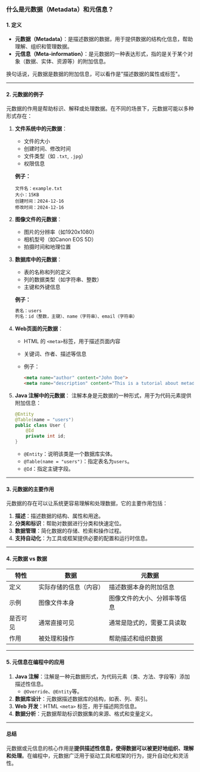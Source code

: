 ### 什么是元数据（Metadata）和元信息？

#### **1. 定义**

- **元数据（Metadata）**：是描述数据的数据，用于提供数据的结构化信息，帮助理解、组织和管理数据。
- **元信息（Meta-information）**：是元数据的一种表达形式，指的是关于某个对象（数据、实体、资源等）的附加信息。

换句话说，元数据是数据的附加信息，可以看作是"描述数据的属性或标签"。

---

#### **2. 元数据的例子**

元数据的作用是帮助标识、解释或处理数据。在不同的场景下，元数据可能以多种形式存在：

1. **文件系统中的元数据**：
    
    - 文件的大小
    - 创建时间、修改时间
    - 文件类型（如 `.txt`, `.jpg`）
    - 权限信息
    
    **例子：**
    
    ```plaintext
    文件名：example.txt
    大小：15KB
    创建时间：2024-12-16
    修改时间：2024-12-16
    ```
    
2. **图像文件的元数据**：
    
    - 图片的分辨率（如1920x1080）
    - 相机型号（如Canon EOS 5D）
    - 拍摄时间和地理位置
3. **数据库中的元数据**：
    
    - 表的名称和列的定义
    - 列的数据类型（如字符串、整数）
    - 主键和外键信息
    
    **例子：**
    
    ```sql
    表名：users
    列名：id（整数，主键）、name（字符串）、email（字符串）
    ```
    
4. **Web页面的元数据**：
    
    - HTML 的 `<meta>`标签，用于描述页面内容
    - 关键词、作者、描述等信息
    - 例子：
        
        ```html
        <meta name="author" content="John Doe">
        <meta name="description" content="This is a tutorial about metadata.">
        ```
        
5. **Java 注解中的元数据**： 注解本身是元数据的一种形式，用于为代码元素提供附加信息：
    
    ```java
    @Entity
    @Table(name = "users")
    public class User {
        @Id
        private int id;
    }
    ```
    
    - `@Entity`：说明该类是一个数据库实体。
    - `@Table(name = "users")`：指定表名为`users`。
    - `@Id`：指定主键字段。

---

#### **3. 元数据的主要作用**

元数据的存在可以让系统更容易理解和处理数据，它的主要作用包括：

1. **描述**：描述数据的结构、属性和用途。
2. **分类和标识**：帮助对数据进行分类和快速定位。
3. **数据管理**：简化数据的存储、检索和操作过程。
4. **支持自动化**：为工具或框架提供必要的配置和运行时信息。

---

#### **4. 元数据 vs 数据**

| 特性   | 数据          | 元数据            |
| ---- | ----------- | -------------- |
| 定义   | 实际存储的信息（内容） | 描述数据本身的附加信息    |
| 示例   | 图像文件本身      | 图像文件的大小、分辨率等信息 |
| 是否可见 | 通常直接可见      | 通常是隐式的，需要工具读取  |
| 作用   | 被处理和操作      | 帮助描述和组织数据      |

---

#### **5. 元信息在编程中的应用**

1. **Java 注解**：注解是一种元数据形式，为代码元素（类、方法、字段等）添加描述性信息。
    - `@Override`、`@Entity`等。
2. **数据库设计**：元数据描述数据库的结构，如表、列、索引。
3. **Web 开发**：HTML `<meta>` 标签，用于描述网页信息。
4. **数据分析**：元数据帮助标识数据集的来源、格式和变量定义。

---

#### **总结**

元数据或元信息的核心作用是**提供描述性信息，使得数据可以被更好地组织、理解和处理**。在编程中，元数据广泛用于驱动工具和框架的行为，提升自动化和灵活性。